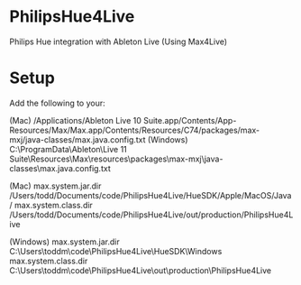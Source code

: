 # PhilipsHue4Live
Philips Hue integration with Ableton Live (Using Max4Live)

# Setup

Add the following to your:

(Mac) /Applications/Ableton Live 10 Suite.app/Contents/App-Resources/Max/Max.app/Contents/Resources/C74/packages/max-mxj/java-classes/max.java.config.txt
(Windows) C:\ProgramData\Ableton\Live 11 Suite\Resources\Max\resources\packages\max-mxj\java-classes\max.java.config.txt

(Mac)
max.system.jar.dir /Users/todd/Documents/code/PhilipsHue4Live/HueSDK/Apple/MacOS/Java/
max.system.class.dir /Users/todd/Documents/code/PhilipsHue4Live/out/production/PhilipsHue4Live

(Windows)
max.system.jar.dir C:\\Users\\toddm\\code\\PhilipsHue4Live\\HueSDK\\Windows
max.system.class.dir C:\\Users\\toddm\\code\\PhilipsHue4Live\\out\\production\\PhilipsHue4Live


